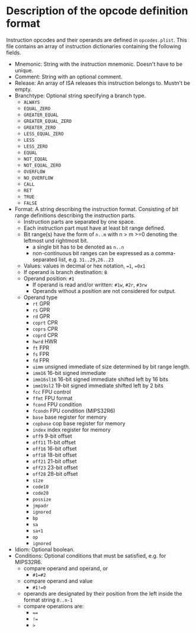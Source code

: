 # Description of the opcode definition format

Instruction opcodes and their operands are defined in `opcodes.plist`. This file contains an array of instruction dictionaries containing the following fields.

* Mnemonic: String with the instruction mnemonic. Doesn't have to be unique.
* Comment: String with an optional comment.
* Release: An array of ISA releases this instruction belongs to. Mustn't be empty.
* Branchtype: Optional string specifying a branch type.
    * `ALWAYS`
    * `EQUAL_ZERO`
    * `GREATER_EQUAL`
    * `GREATER_EQUAL_ZERO`
    * `GREATER_ZERO`
    * `LESS_EQUAL_ZERO`
    * `LESS`
    * `LESS_ZERO`
    * `EQUAL`
    * `NOT_EQUAL`
    * `NOT_EQUAL_ZERO`
    * `OVERFLOW`
    * `NO_OVERFLOW`
    * `CALL`
    * `RET`
    * `TRUE`
    * `FALSE`
* Format: A string describing the instruction format. Consisting of bit range definitions describing the instruction parts.
    * Instruction parts are separated by one space.
    * Each instruction part must have at least bit range defined.
    * Bit range(s) have the form of `n..m` with n > m >=0 denoting the leftmost und rightmost bit.
        * a single bit has to be denoted as `n..n`
        * non-continuous bit ranges can be expressed as a comma-separated list, e.g. `31..29,26..23`
    * Values: values in decimal or hex notation, `=1`, `=0x1`
    * If operand is branch destination: `B`
    * Operand position: `#1`
        * If operand is read and/or written: `#1w`, `#2r`, `#3rw`
        * Operands without a position are not considered for output.
    * Operand type
        * `rt` GPR
        * `rs` GPR
        * `rd` GPR
        * `coprt` CPR
        * `coprs` CPR
        * `coprd` CPR
        * `hwrd` HWR
        * `ft` FPR
        * `fs` FPR
        * `fd` FPR
        * `uimm` unsigned immediate of size determined by bit range length.
        * `imm16` 16-bit signed immediate
        * `imm16sl16` 16-bit signed immediate shifted left by 16 bits
        * `imm19sl2` 19-bit signed immediate shifted left by 2 bits
        * `fcc` FPU control
        * `ffmt` FPU format
        * `fcond` FPU condition
        * `fcondn` FPU condition (MIPS32R6)
        * `base` base register for memory
        * `copbase` cop base register for memory
        * `index` index register for memory
        * `off9` 9-bit offset
        * `off11` 11-bit offset
        * `off16` 16-bit offset
        * `off18` 18-bit offset
        * `off21` 21-bit offset
        * `off23` 23-bit offset
        * `off28` 28-bit offset
        * `size`
        * `code10`
        * `code20`
        * `possize`
        * `jmpadr`
        * `ignored`
        * `bp`
        * `sa`
        * `sa+1`
        * `op`
        * `ignored`
* Idiom: Optional boolean.
* Conditions: Optional conditions that must be satisfied, e.g. for MIPS32R6.
    * compare operand and operand, or
        * `#1=#2`
    * compare operand and value
        * `#1!=0`
    * operands are designated by their position from the left inside the format string `0..n-1`
    * compare operations are:
        * `==`
        * `!=`
        * `>`
